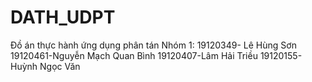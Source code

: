 # DATH_UDPT
Đồ án thực hành ứng dụng phân tán
Nhóm 1:
19120349- Lê Hùng Sơn
19120461-Nguyễn Mạch Quan Bình
19120407-Lâm Hải Triều
19120155-Huỳnh Ngọc Văn
